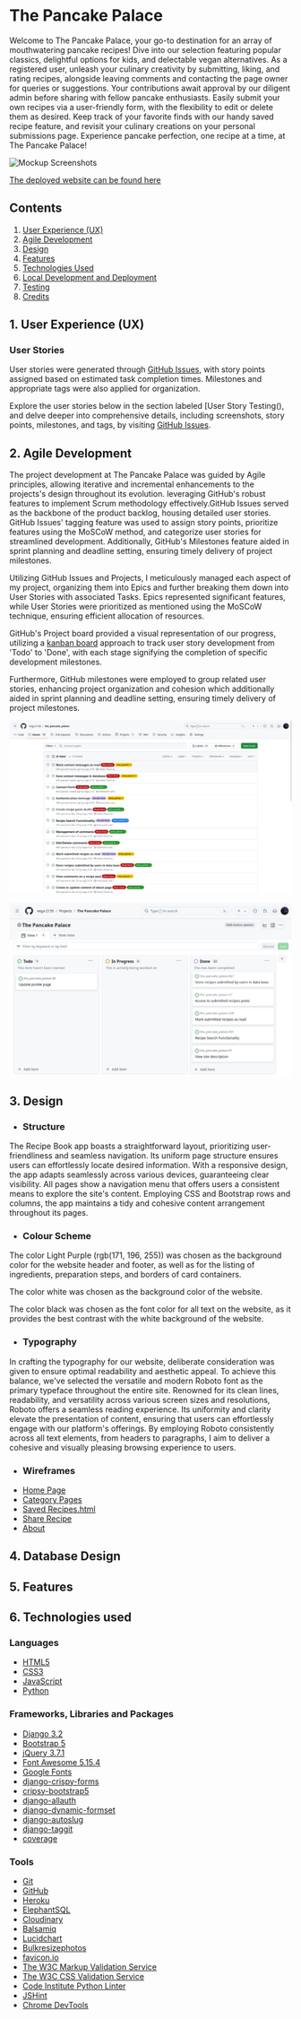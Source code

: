 # The Pancake Palace

Welcome to The Pancake Palace, your go-to destination for an array of mouthwatering pancake recipes! Dive into our selection featuring popular classics, delightful options for kids, and delectable vegan alternatives. As a registered user, unleash your culinary creativity by submitting, liking, and rating recipes, alongside leaving comments and contacting the page owner for queries or suggestions. Your contributions await approval by our diligent admin before sharing with fellow pancake enthusiasts. Easily submit your own recipes via a user-friendly form, with the flexibility to edit or delete them as desired. Keep track of your favorite finds with our handy saved recipe feature, and revisit your culinary creations on your personal submissions page. Experience pancake perfection, one recipe at a time, at The Pancake Palace!

![Mockup Screenshots]()


[The deployed website can be found here](https://vjp-recipe-book-821f4ac9817f.herokuapp.com/)

## Contents

1. [User Experience (UX)](#1-user-experience-ux)
2. [Agile Development](#2-agile-development)
3. [Design](#3-design)
4. [Features](#4-features)
5. [Technologies Used](#5-technologies-used)
6. [Local Development and Deployment](#6-local-development-and-deployment)
7. [Testing](#7-testing)
8. [Credits](#8-credits)

## 1. User Experience (UX)

### User Stories

User stories were generated through [GitHub Issues](https://github.com/vega-2135/the_pancake_palace/issues), with story points assigned based on estimated task completion times. Milestones and appropriate tags were also applied for organization.

Explore the user stories below in the section labeled [User Story Testing(), and delve deeper into comprehensive details, including screenshots, story points, milestones, and tags, by visiting [GitHub Issues](https://github.com/vega-2135/the_pancake_palace/issues).

## 2. Agile Development

The project development at The Pancake Palace was guided by Agile principles, allowing iterative and incremental enhancements to the projects's design throughout its evolution. leveraging GitHub's robust features to implement Scrum methodology effectively.GitHub Issues served as the backbone of the product backlog, housing detailed user stories. GitHub Issues' tagging feature was used to assign story points, prioritize features using the MoSCoW method, and categorize user stories for streamlined development. Additionally, GitHub's Milestones feature aided in sprint planning and deadline setting, ensuring timely delivery of project milestones.

Utilizing GitHub Issues and Projects, I meticulously managed each aspect of my project, organizing them into Epics and further breaking them down into User Stories with associated Tasks. Epics represented significant features, while User Stories were prioritized as mentioned using the MoSCoW technique, ensuring efficient allocation of resources.

GitHub's Project board provided a visual representation of our progress, utilizing a [kanban board](https://github.com/users/vega-2135/projects/2/views/1) approach to track user story development from 'Todo' to 'Done', with each stage signifying the completion of specific development milestones.


Furthermore, GitHub milestones were employed to group related user stories, enhancing project organization and cohesion which additionally aided in sprint planning and deadline setting, ensuring timely delivery of project milestones.

![Github Issues](docs_readme/images/issues_page.png)

![Kanban Board](docs_readme/images/project_kanban.png)

## 3. Design

- ### Structure
The Recipe Book app boasts a straightforward layout, prioritizing user-friendliness and seamless navigation. Its uniform page structure ensures users can effortlessly locate desired information. With a responsive design, the app adapts seamlessly across various devices, guaranteeing clear visibility. All pages show a navigation menu that offers users a consistent means to explore the site's content. Employing CSS and Bootstrap rows and columns, the app maintains a tidy and cohesive content arrangement throughout its pages.


- ### Colour Scheme

The color Light Purple (rgb(171, 196, 255)) was chosen as the background color for the website header and footer, as well as for the listing of ingredients, preparation steps, and borders of card containers.

The color white was chosen as the background color of the website.

The color black was chosen as the font color for all text on the website, as it provides the best contrast with the white background of the website.

- ### Typography

In crafting the typography for our website, deliberate consideration was given to ensure optimal readability and aesthetic appeal. To achieve this balance, we've selected the versatile and modern Roboto font as the primary typeface throughout the entire site. Renowned for its clean lines, readability, and versatility across various screen sizes and resolutions, Roboto offers a seamless reading experience. Its uniformity and clarity elevate the presentation of content, ensuring that users can effortlessly engage with our platform's offerings. By employing Roboto consistently across all text elements, from headers to paragraphs, I aim to deliver a cohesive and visually pleasing browsing experience to users.

- ### Wireframes
- [Home Page](docs/wireframes/index.png)
- [Category Pages](docs/wireframes/browse.png)
- [Saved Recipes.html](docs/wireframes/my_recipe_book.png)
- [Share Recipe](docs/wireframes/create_edit.png)
- [About](docs/wireframes/recipe_detail.png)


## 4. Database Design

## 5. Features


## 6. Technologies used
### Languages

- [HTML5](https://en.wikipedia.org/wiki/HTML5)
- [CSS3](https://en.wikipedia.org/wiki/CSS)
- [JavaScript](https://en.wikipedia.org/wiki/JavaScript)
- [Python](https://en.wikipedia.org/wiki/Python_(programming_language))

### Frameworks, Libraries and Packages

- [Django 3.2](https://docs.djangoproject.com/en/3.2/)
- [Bootstrap 5](https://getbootstrap.com/)
- [jQuery 3.7.1](https://releases.jquery.com/)
- [Font Awesome 5.15.4](https://fontawesome.com/)
- [Google Fonts](https://fonts.google.com/)
- [django-crispy-forms](https://django-crispy-forms.readthedocs.io/en/latest/)
- [cripsy-bootstrap5](https://github.com/django-crispy-forms/crispy-bootstrap5)
- [django-allauth](https://django-allauth.readthedocs.io/en/latest/)
- [django-dynamic-formset](https://github.com/elo80ka/django-dynamic-formset)
- [django-autoslug](https://django-autoslug.readthedocs.io/en/stable/)
- [django-taggit](https://django-taggit.readthedocs.io/en/stable/)
- [coverage](https://coverage.readthedocs.io/en/7.2.7/)

### Tools

- [Git](https://git-scm.com/)
- [GitHub](https://github.com/)
- [Heroku](https://heroku.com/)
- [ElephantSQL](https://www.elephantsql.com/)
- [Cloudinary](https://cloudinary.com/)
- [Balsamiq](https://balsamiq.com/)
- [Lucidchart](https://www.lucidchart.com/pages)
- [Bulkresizephotos](https://bulkresizephotos.com/en?format=webp&quality=93)
- [favicon.io](https://favicon.io/)
- [The W3C Markup Validation Service](https://validator.w3.org/)
- [The W3C CSS Validation Service](https://jigsaw.w3.org/css-validator/)
- [Code Institute Python Linter](https://pep8ci.herokuapp.com/)
- [JSHint](https://jshint.com/)
- [Chrome DevTools](https://developer.chrome.com/docs/devtools/)
